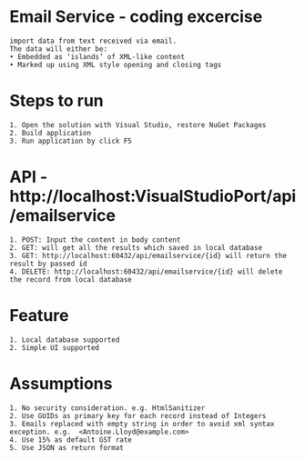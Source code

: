# Email Service - coding excercise 
	import data from text received via email.
	The data will either be:
	• Embedded as ‘islands’ of XML-like content
	• Marked up using XML style opening and closing tags

# Steps to run
	1. Open the solution with Visual Studio, restore NuGet Packages
	2. Build application
	3. Run application by click F5 

# API - http://localhost:VisualStudioPort/api/emailservice
	1. POST: Input the content in body content
	2. GET: will get all the results which saved in local database
	3. GET: http://localhost:60432/api/emailservice/{id} will return the result by passed id
	4. DELETE: http://localhost:60432/api/emailservice/{id} will delete the record from local database
	
# Feature
	1. Local database supported
	2. Simple UI supported

# Assumptions
	1. No security consideration. e.g. HtmlSanitizer
	2. Use GUIDs as primary key for each record instead of Integers
	3. Emails replaced with empty string in order to avoid xml syntax exception. e.g.  <Antoine.Lloyd@example.com>
	4. Use 15% as default GST rate
	5. Use JSON as return format	
